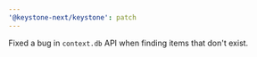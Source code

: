 ```yaml
---
'@keystone-next/keystone': patch
---
```


Fixed a bug in `context.db` API when finding items that don't exist.
